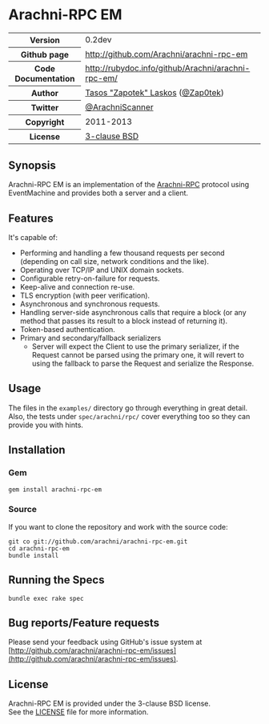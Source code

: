 # Arachni-RPC EM

<table>
    <tr>
        <th>Version</th>
        <td>0.2dev</td>
    </tr>
    <tr>
        <th>Github page</th>
        <td><a href="http://github.com/Arachni/arachni-rpc-em">http://github.com/Arachni/arachni-rpc-em</a></td>
     <tr/>
    <tr>
        <th>Code Documentation</th>
        <td><a href="http://rubydoc.info/github/Arachni/arachni-rpc-em/">http://rubydoc.info/github/Arachni/arachni-rpc-em/</a></td>
    </tr>
    <tr>
       <th>Author</th>
       <td><a href="mailto:tasos.laskos@gmail.com">Tasos "Zapotek" Laskos</a> (<a href="http://twitter.com/Zap0tek">@Zap0tek</a>)</td>
    </tr>
    <tr>
        <th>Twitter</th>
        <td><a href="http://twitter.com/ArachniScanner">@ArachniScanner</a></td>
    </tr>
    <tr>
        <th>Copyright</th>
        <td>2011-2013</td>
    </tr>
    <tr>
        <th>License</th>
        <td><a href="file.LICENSE.html">3-clause BSD</a></td>
    </tr>
</table>

## Synopsis

Arachni-RPC EM is an implementation of the <a href="http://github.com/Arachni/arachni-rpc">Arachni-RPC</a>
protocol using EventMachine and provides both a server and a client. <br/>

## Features

It's capable of:

- Performing and handling a few thousand requests per second (depending on call
    size, network conditions and the like).
- Operating over TCP/IP and UNIX domain sockets.
- Configurable retry-on-failure for requests.
- Keep-alive and connection re-use.
- TLS encryption (with peer verification).
- Asynchronous and synchronous requests.
- Handling server-side asynchronous calls that require a block (or any method
    that passes its result to a block instead of returning it).
- Token-based authentication.
- Primary and secondary/fallback serializers
    - Server will expect the Client to use the primary serializer, if the Request
        cannot be parsed using the primary one, it will revert to using the
        fallback to parse the Request and serialize the Response.

## Usage

The files in the `examples/` directory go through everything in great detail.
Also, the tests under `spec/arachni/rpc/` cover everything too so they can
provide you with hints.

## Installation

### Gem

    gem install arachni-rpc-em

### Source

If you want to clone the repository and work with the source code:

    git co git://github.com/arachni/arachni-rpc-em.git
    cd arachni-rpc-em
    bundle install

## Running the Specs

    bundle exec rake spec

## Bug reports/Feature requests

Please send your feedback using GitHub's issue system at
[http://github.com/arachni/arachni-rpc-em/issues](http://github.com/arachni/arachni-rpc-em/issues).


## License

Arachni-RPC EM is provided under the 3-clause BSD license.<br/>
See the [LICENSE](file.LICENSE.html) file for more information.
